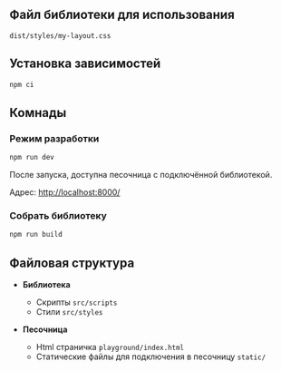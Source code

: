 ## Файл библиотеки для использования 

`dist/styles/my-layout.css`

## Установка зависимостей

```bash
npm ci
```

## Комнады

### Режим разработки

```bash
npm run dev
```

После запуска, доступна песочница с подключённой библиотекой.

Адрес: [http://localhost:8000/](http://localhost:8000/)

### Собрать библиотеку

```bash
npm run build
```

## Файловая структура

* **Библиотека**
  * Скрипты `src/scripts`
  * Стили `src/styles`

* **Песочница**
  * Html страничка `playground/index.html`
  * Статические файлы для подключения в песочницу `static/`
